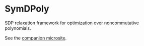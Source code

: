 SymDPoly
========

SDP relaxation framework for optimization over noncommutative polynomials.

See the [companion microsite](https://denisrosset.github.io/symdpoly/).
